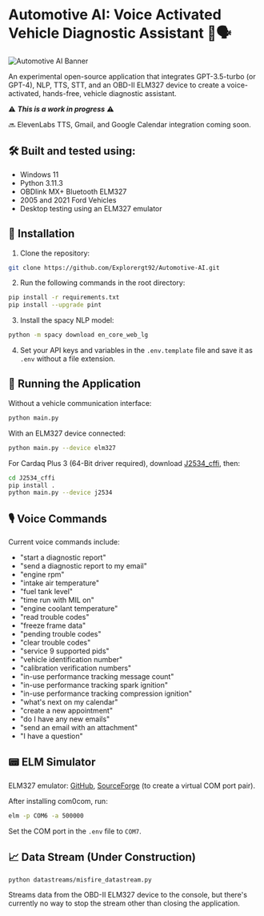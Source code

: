 # Automotive AI: Voice Activated Vehicle Diagnostic Assistant 🚗🗣️

![Automotive AI Banner](banner.png)

An experimental open-source application that integrates GPT-3.5-turbo (or GPT-4), NLP, TTS, STT, and an OBD-II ELM327 device to create a voice-activated, hands-free, vehicle diagnostic assistant.

⚠️ ***This is a work in progress*** ⚠️

🔜 ElevenLabs TTS, Gmail, and Google Calendar integration coming soon.

## 🛠️ Built and tested using:

- Windows 11
- Python 3.11.3
- OBDlink MX+ Bluetooth ELM327
- 2005 and 2021 Ford Vehicles
- Desktop testing using an ELM327 emulator

## 🚀 Installation

1. Clone the repository:

```bash
git clone https://github.com/Explorergt92/Automotive-AI.git
```

2. Run the following commands in the root directory:

```bash
pip install -r requirements.txt
pip install --upgrade pint
```

3. Install the spacy NLP model:

```bash
python -m spacy download en_core_web_lg
```

4. Set your API keys and variables in the `.env.template` file and save it as `.env` without a file extension.

## 🏁 Running the Application

Without a vehicle communication interface:

```bash
python main.py
```

With an ELM327 device connected:

```bash
python main.py --device elm327
```

For Cardaq Plus 3 (64-Bit driver required), download [J2534_cffi](https://github.com/MCU-Innovations/J2534_cffi.git), then:

```bash
cd J2534_cffi
pip install .
python main.py --device j2534
```

## 🎙️ Voice Commands

Current voice commands include:

- "start a diagnostic report"
- "send a diagnostic report to my email"
- "engine rpm"
- "intake air temperature"
- "fuel tank level"
- "time run with MIL on"
- "engine coolant temperature"
- "read trouble codes"
- "freeze frame data"
- "pending trouble codes"
- "clear trouble codes"
- "service 9 supported pids"
- "vehicle identification number"
- "calibration verification numbers"
- "in-use performance tracking message count"
- "in-use performance tracking spark ignition"
- "in-use performance tracking compression ignition"
- "what's next on my calendar"
- "create a new appointment"
- "do I have any new emails"
- "send an email with an attachment"
- "I have a question"

## 📟 ELM Simulator

ELM327 emulator: [GitHub](https://github.com/Ircama/ELM327-emulator), [SourceForge](https://sourceforge.net/projects/com0com/) (to create a virtual COM port pair).

After installing com0com, run:

```bash
elm -p COM6 -a 500000
```

Set the COM port in the `.env` file to `COM7`.

## 📈 Data Stream (Under Construction)

```bash
python datastreams/misfire_datastream.py
```

Streams data from the OBD-II ELM327 device to the console, but there's currently no way to stop the stream other than closing the application.
